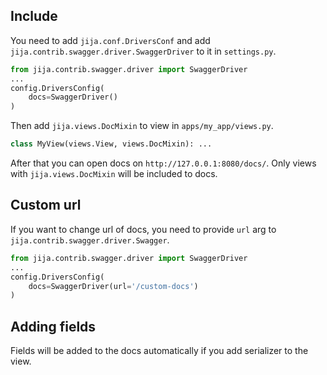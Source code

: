 ## Include
You need to add `jija.conf.DriversConf` 
and add `jija.contrib.swagger.driver.SwaggerDriver` to it in ``settings.py``.

```python
from jija.contrib.swagger.driver import SwaggerDriver
...
config.DriversConfig(
    docs=SwaggerDriver()
)
```

Then add ``jija.views.DocMixin`` to view in ``apps/my_app/views.py``.

```python
class MyView(views.View, views.DocMixin): ...
```

After that you can open docs on ``http://127.0.0.1:8080/docs/``.
Only views with ``jija.views.DocMixin`` will be included to docs.

## Custom url
If you want to change url of docs,
you need to provide ``url`` arg to ``jija.contrib.swagger.driver.Swagger``.

```python
from jija.contrib.swagger.driver import SwaggerDriver
...
config.DriversConfig(
    docs=SwaggerDriver(url='/custom-docs')
)
```

## Adding fields
Fields will be added to the docs automatically if you add serializer to the view.
